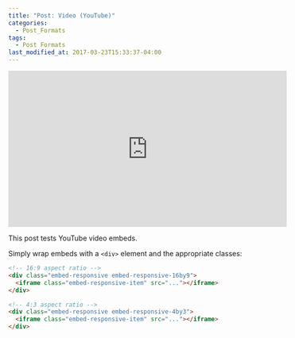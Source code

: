 ```yaml
---
title: "Post: Video (YouTube)"
categories:
  - Post_Formats
tags:
  - Post Formats
last_modified_at: 2017-03-23T15:33:37-04:00
---
```


<div class="embed-responsive embed-responsive-16by9">
  <iframe width="560" height="315" src="https://www.youtube.com/embed/Q1jE25zn8RU" frameborder="0" allow="autoplay; encrypted-media" allowfullscreen></iframe>
</div>

This post tests YouTube video embeds.

Simply wrap embeds with a `<div>` element and the appropriate classes:

```html
<!-- 16:9 aspect ratio -->
<div class="embed-responsive embed-responsive-16by9">
  <iframe class="embed-responsive-item" src="..."></iframe>
</div>

<!-- 4:3 aspect ratio -->
<div class="embed-responsive embed-responsive-4by3">
  <iframe class="embed-responsive-item" src="..."></iframe>
</div>
```
